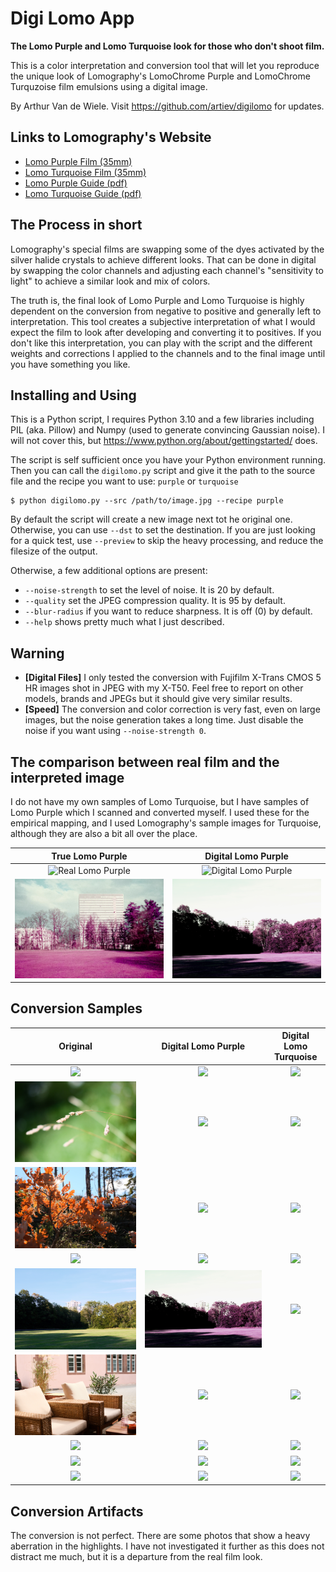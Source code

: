 Digi Lomo App
=============

**The Lomo Purple and Lomo Turquoise look for those who don't shoot film.**

This is a color interpretation and conversion tool that will let you reproduce 
the unique look of Lomography's LomoChrome Purple and LomoChrome Turquzoise film
emulsions using a digital image.

By Arthur Van de Wiele. Visit https://github.com/artiev/digilomo for updates.

Links to Lomography's Website
-----------------------------
- [Lomo Purple Film (35mm)](https://shop.lomography.com/eu/lomochrome-purple-35-mm-iso-100-400-2021-formula)
- [Lomo Turquoise Film (35mm)](https://shop.lomography.com/eu/2021-lomochrome-turquoise-35-mm-iso-100-400)
- [Lomo Purple Guide (pdf)](https://cdn.downloads.lomography.com/downloads/turquoise-film-guide.pdf)
- [Lomo Turquoise Guide (pdf)](https://cdn.downloads.lomography.com/downloads/lomochrome-purple-film-guide.pdf)

The Process in short
--------------------

Lomography's special films are swapping some of the dyes activated by the
silver halide crystals to achieve different looks. That can be done in digital
by swapping the color channels and adjusting each channel's "sensitivity to
light" to achieve a similar look and mix of colors.

The truth is, the final look of Lomo Purple and Lomo Turquoise is highly
dependent on the conversion from negative to positive and generally left to
interpretation. This tool creates a subjective interpretation of what I would
expect the film to look after developing and converting it to positives. If
you don't like this interpretation, you can play with the script and the
different weights and corrections I applied to the channels and to the final
image until you have something you like.

Installing and Using
--------------------

This is a Python script, I requires Python 3.10 and a few libraries including
PIL (aka. Pillow) and Numpy (used to generate convincing Gaussian noise). I
will not cover this, but https://www.python.org/about/gettingstarted/ does.

The script is self sufficient once you have your Python environment running.
Then you can call the ``digilomo.py`` script and give it the path to the source
file and the recipe you want to use: ``purple`` or ``turquoise``

```
$ python digilomo.py --src /path/to/image.jpg --recipe purple
```

By default the script will create a new image next tot he original one.
Otherwise, you can use ``--dst`` to set the destination. If you are just looking
for a quick test, use ``--preview`` to skip the heavy processing, and reduce the
filesize of the output.

Otherwise, a few additional options are present:
- ``--noise-strength`` to set the level of noise. It is 20 by default.
- ``--quality`` set the JPEG compression quality. It is 95 by default.
- ``--blur-radius`` if you want to reduce sharpness. It is off (0) by default.
- ``--help`` shows pretty much what I just described.

Warning
-------
- **[Digital Files]** I only tested the conversion with Fujifilm X-Trans CMOS 5
HR images shot in JPEG with my X-T50. Feel free to report on other models,
brands and JPEGs but it should give very similar results.
- **[Speed]** The conversion and color correction is very fast, even on large
images, but the noise generation takes a long time. Just disable the noise if
you want using ``--noise-strength 0``.

The comparison between real film and the interpreted image
----------------------------------------------------------

I do not have my own samples of Lomo Turquoise, but I have samples of Lomo
Purple which I scanned and converted myself. I used these for the empirical
mapping, and I used Lomography's sample images for Turquoise, although they
are also a bit all over the place.

True Lomo Purple | Digital Lomo Purple
:-:|:-:
![Real Lomo Purple](https://github.com/artiev/digilomo/blob/main/samples/2025-02-23-0746453.jpg?raw=true)|![Digital Lomo Purple](https://github.com/artiev/digilomo/blob/main/samples/2024-12-25-1248461-lomo-purple.jpg?raw=true)
![Real Lomo Purple](https://github.com/artiev/digilomo/blob/main/samples/2025-02-23-0754090.jpg?raw=true)|![Digital Lomo Purple](https://github.com/artiev/digilomo/blob/main/samples/2024-08-05-190245-lomo-purple.jpg?raw=true)

Conversion Samples
------------------

Original | Digital Lomo Purple | Digital Lomo Turquoise
:-:|:-:|:-:
![](https://github.com/artiev/digilomo/blob/main/samples/2024-08-02-173158.jpg?raw=true)|![](https://github.com/artiev/digilomo/blob/main/samples/2024-08-02-173158-lomo-purple.jpg?raw=true)|![](https://github.com/artiev/digilomo/blob/main/samples/2024-08-02-173158-lomo-turquoise.jpg?raw=true)
![](https://github.com/artiev/digilomo/blob/main/samples/2024-08-05-114259.jpg?raw=true)|![](https://github.com/artiev/digilomo/blob/main/samples/2024-08-05-114259-lomo-purple.jpg?raw=true)|![](https://github.com/artiev/digilomo/blob/main/samples/2024-08-05-114259-lomo-turquoise.jpg?raw=true)
![](https://github.com/artiev/digilomo/blob/main/samples/2025-01-03-1147042.jpg?raw=true)|![](https://github.com/artiev/digilomo/blob/main/samples/2025-01-03-1147042-lomo-purple.jpg?raw=true)|![](https://github.com/artiev/digilomo/blob/main/samples/2025-01-03-1147042-lomo-turquoise.jpg?raw=true)
![](https://github.com/artiev/digilomo/blob/main/samples/2024-08-05-121734.jpg?raw=true)|![](https://github.com/artiev/digilomo/blob/main/samples/2024-08-05-121734-lomo-purple.jpg?raw=true)|![](https://github.com/artiev/digilomo/blob/main/samples/2024-08-05-121734-lomo-turquoise.jpg?raw=true)
![](https://github.com/artiev/digilomo/blob/main/samples/2024-08-05-190245.jpg?raw=true)|![](https://github.com/artiev/digilomo/blob/main/samples/2024-08-05-190245-lomo-purple.jpg?raw=true)|![](https://github.com/artiev/digilomo/blob/main/samples/2024-08-05-190245-lomo-turquoise.jpg?raw=true)
![](https://github.com/artiev/digilomo/blob/main/samples/2024-09-22-114331.jpg?raw=true)|![](https://github.com/artiev/digilomo/blob/main/samples/2024-09-22-114331-lomo-purple.jpg?raw=true)|![](https://github.com/artiev/digilomo/blob/main/samples/2024-09-22-114331-lomo-turquoise.jpg?raw=true)
![](https://github.com/artiev/digilomo/blob/main/samples/2024-09-22-1114231.jpg?raw=true)|![](https://github.com/artiev/digilomo/blob/main/samples/2024-09-22-1114231-lomo-purple.jpg?raw=true)|![](https://github.com/artiev/digilomo/blob/main/samples/2024-09-22-1114231-lomo-turquoise.jpg?raw=true)
![](https://github.com/artiev/digilomo/blob/main/samples/2024-12-25-1248461.jpg?raw=true)|![](https://github.com/artiev/digilomo/blob/main/samples/2024-12-25-1248461-lomo-purple.jpg?raw=true)|![](https://github.com/artiev/digilomo/blob/main/samples/2024-12-25-1248461-lomo-turquoise.jpg?raw=true)
![](https://github.com/artiev/digilomo/blob/main/samples/2025-01-03-1144512.jpg?raw=true)|![](https://github.com/artiev/digilomo/blob/main/samples/2025-01-03-1144512-lomo-purple.jpg?raw=true)|![](https://github.com/artiev/digilomo/blob/main/samples/2025-01-03-1144512-lomo-turquoise.jpg?raw=true)

Conversion Artifacts
--------------------

The conversion is not perfect. There are some photos that show a heavy
aberration in the highlights. I have not investigated it further as this does
not distract me much, but it is a departure from the real film look.
